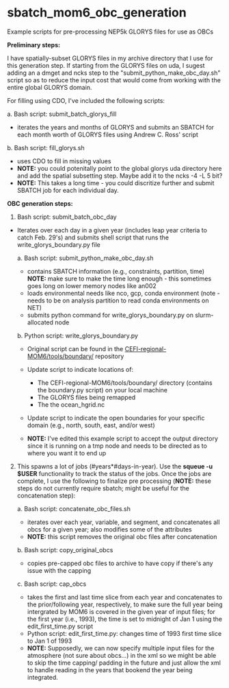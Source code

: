 # sbatch_mom6_obc_generation
Example scripts for pre-processing NEP5k GLORYS files for use as OBCs 

**Preliminary steps:**

I have spatially-subset GLORYS files in my archive directory that I use for this generation step. If starting from the GLORYS files on uda, I sugest adding an a dmget and ncks step to the "submit_python_make_obc_day.sh" script so as to reduce the input cost that would come from working with the entire global GLORYS domain. 

For filling using CDO, I've included the following scripts: 

  a. Bash script: submit_batch_glorys_fill
  - iterates the years and months of GLORYS and submits an SBATCH for each month worth of GLORYS files using Andrew C. Ross' script
    
  b. Bash script: fill_glorys.sh 
  - uses CDO to fill in missing values
  - **NOTE:** you could potenitally point to the global glorys uda directory here and add the spatial subsetting step. Maybe add it to the ncks -4 -L 5 bit?
  - **NOTE:** This takes a long time - you could discritize further and submit SBATCH job for each individual day. 

**OBC generation steps:**

1. Bash script: submit_batch_obc_day
  - Iterates over each day in a given year (includes leap year criteria to catch Feb. 29's) and submits shell script that runs the write_glorys_boundary.py file
   
    a. Bash script: submit_python_make_obc_day.sh
      -    contains SBATCH information (e.g., constraints, partition, time) **NOTE:** make sure to make the time long enough - this sometimes goes long on lower memory nodes like an002
      -    loads environmental needs like nco, gcp, conda environment (note - needs to be on analysis partition to read conda environments on NET)
      -    submits python command for write_glorys_boundary.py on slurm-allocated node

    b. Python script: write_glorys_boundary.py
      -    Original script can be found in the [CEFI-regional-MOM6/tools/boundary/](https://github.com/NOAA-GFDL/CEFI-regional-MOM6/tree/main/tools) repository
      -    Update script to indicate locations of:
           - The CEFI-regional-MOM6/tools/boundary/ directory (contains the boundary.py script) on your local machine 
           - The GLORYS files being remapped
           - The the ocean_hgrid.nc
      -    Update script to indicate the open boundaries for your specific domain (e.g., north, south, east, and/or west)
              
      -    **NOTE:** I've edited this example script to accept the output directory since it is running on a tmp node and needs to be directed as to where you want it to end up
   
2. This spawns a lot of jobs (#years*#days-in-year). Use the **squeue -u $USER** functionality to track the status of the jobs. Once the jobs are complete, I use the following to finalize pre processing (**NOTE:**  these steps do not currently require sbatch; might be useful for the concatenation step):

   a. Bash script: concatenate_obc_files.sh
     -    iterates over each year, variable, and segment, and concatenates all obcs for a given year; also modifies some of the attributes
     -    **NOTE:** this script removes the original obc files after concatenation 
   
   b. Bash script: copy_original_obcs
     -    copies pre-capped obc files to archive to have copy if there's any issue with the capping
   
   c. Bash script: cap_obcs
     -    takes the first and last time slice from each year and concatenates to the prior/following year, respectively, to make sure the full year being intergrated by MOM6 is covered in the given year of input files; for the first year (i.e., 1993), the time is set to midnight of Jan 1 using the edit_first_time.py script
     -    Python script: edit_first_time.py: changes time of 1993 first time slice to Jan 1 of 1993
     -    **NOTE:** Supposedly, we can now specify multiple input files for the atmosphere (not sure about obcs...) in the xml so we might be able to skip the time capping/ padding in the future and just allow the xml to handle reading in the years that bookend the year being integrated.
   



   

